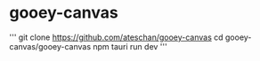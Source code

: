 # gooey-canvas

'''
git clone https://github.com/ateschan/gooey-canvas 
cd gooey-canvas/gooey-canvas
npm tauri run dev
'''
